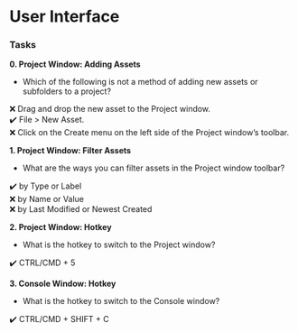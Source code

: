 # User Interface

### Tasks

**0. Project Window: Adding Assets**
- Which of the following is not a method of adding new assets or subfolders to a project?

❌ Drag and drop the new asset to the Project window.  
✔️ File > New Asset.  
❌ Click on the Create menu on the left side of the Project window’s toolbar.  

**1. Project Window: Filter Assets**
- What are the ways you can filter assets in the Project window toolbar?

✔️ by Type or Label  
❌ by Name or Value  
❌ by Last Modified or Newest Created  

**2. Project Window: Hotkey**
- What is the hotkey to switch to the Project window?

✔️ CTRL/CMD + 5  

**3. Console Window: Hotkey**
- What is the hotkey to switch to the Console window?

✔️ CTRL/CMD + SHIFT + C  
